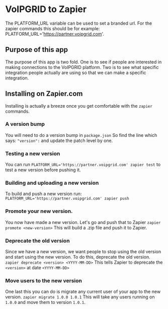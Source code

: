 # VoIPGRID to Zapier
The PLATFORM_URL variable can be used to set a branded url.
For the zapier commands this should be for example: PLATFORM_URL='https://partner.voipgrid.com'.

## Purpose of this app
The purpose of this app is two fold.
One is to see if people are interested in making connections to the VoIPGRID platform.
Two is to see what specific integration people actually are using so that we can make a specific integration.

## Installing on Zapier.com
Installing is actually a breeze once you get comfortable with the `zapier` commands.

### A version bump
You will need to do a version bump in `package.json`
So find the line which says: `"version":` and update the patch level by one.

### Testing a new version
You can run `PLATFORM_URL='https://partner.voipgrid.com' zapier test` to test a
new version before pushing it.

### Building and uploading a new version
To build and push a new version run:
`PLATFORM_URL='https://partner.voipgrid.com' zapier push`

### Promote your new version.
You now have made a new version. Let's go and push that to Zapier
`zapier promote <new-version>`
This will build a .zip file and push it to Zapier.

### Deprecate the old version
Since we have a new version, we want people to stop using the old version and start using the new version.
To do this, deprecate the old version.
`zapier deprecate <version> <YYYY-MM-DD>`
 This tells Zapier to deprecate the `<version>` at date `<YYYY-MM-DD>`

 ### Move users to the new version
 One last this you can do is migrate any current user of your app to the new version.
 `zapier migrate 1.0.0 1.0.1`
 This will take any users running on `1.0.0` and move them to version `1.0.1`.

